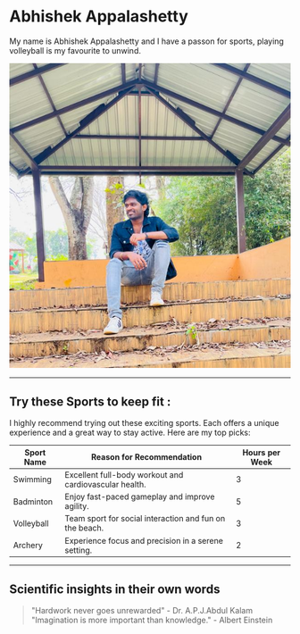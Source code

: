 # Abhishek Appalashetty

My name is Abhishek Appalashetty and I have a passon for sports, playing volleyball is my favourite to unwind.

![Abhishek Appalashetty](Abhishek.jpg)

----------------------------------------------------------------------------------------

## Try these Sports to keep fit :

I highly recommend trying out these exciting sports. Each offers a unique experience and a great way to stay active. Here are my top picks:

| Sport Name       | Reason for Recommendation                               | Hours per Week |
|------------------|---------------------------------------------------------|----------------|
| Swimming         | Excellent full-body workout and cardiovascular health.  | 3              |
| Badminton        | Enjoy fast-paced gameplay and improve agility.          | 5              |
| Volleyball       | Team sport for social interaction and fun on the beach. | 3              |
| Archery          | Experience focus and precision in a serene setting.     | 2              |

------------------------------------------------------------------------------------------------

## Scientific insights in their own words

> "Hardwork never goes unrewarded" - Dr. A.P.J.Abdul Kalam
"Imagination is more important than knowledge." - Albert Einstein